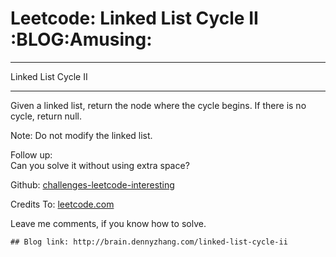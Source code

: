 # Leetcode: Linked List Cycle II     :BLOG:Amusing:


---

Linked List Cycle II  

---

Given a linked list, return the node where the cycle begins. If there is no cycle, return null.  

Note: Do not modify the linked list.  

Follow up:  
Can you solve it without using extra space?  

Github: [challenges-leetcode-interesting](https://github.com/DennyZhang/challenges-leetcode-interesting/tree/master/linked-list-cycle-ii)  

Credits To: [leetcode.com](https://leetcode.com/problems/linked-list-cycle-ii/description/)  

Leave me comments, if you know how to solve.  

    ## Blog link: http://brain.dennyzhang.com/linked-list-cycle-ii